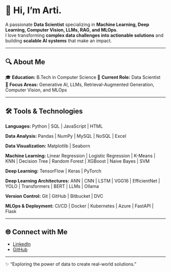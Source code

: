 # 👋 Hi, I’m Arti.
A passionate **Data Scientist** specializing in **Machine Learning, Deep Learning, Computer Vision, LLMs, RAG, and MLOps**.  
I love transforming **complex data challenges into actionable solutions** and building **scalable AI systems** that make an impact.  

---

## 🔍 About Me  
🎓 **Education:** B.Tech in Computer Science
💼 **Current Role:** Data Scientist  
🧠 **Focus Areas:** Generative AI, LLMs, Retrieval-Augmented Generation, Computer Vision, and MLOps  

---

## 🛠 Tools & Technologies  

**Languages:** Python | SQL | JavaScript | HTML  

**Data Analysis:** Pandas | NumPy | MySQL | NoSQL | Excel  

**Data Visualization:** Matplotlib | Seaborn  

**Machine Learning:** Linear Regression | Logistic Regression | K-Means | KNN | Decision Tree | Random Forest | XGBoost | Naive Bayes | SVM  

**Deep Learning:** TensorFlow | Keras | PyTorch  

**Deep Learning Architectures:** ANN | CNN | LSTM | VGG16 | EfficientNet | YOLO | Transformers | BERT | LLMs | Ollama  

**Version Control:** Git | GitHub | Bitbucket | DVC  

**MLOps & Deployment:** CI/CD | Docker | Kubernetes | Azure | FastAPI | Flask  

---

## 🌐 Connect with Me  
- [LinkedIn](https://www.linkedin.com/in/arti-s-25a57a189/)  
- [GitHub](https://github.com/aru2001)  

---

✨ “Exploring the power of data to create real-world solutions.”
